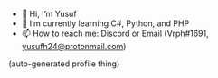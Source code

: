 - 👋 Hi, I’m Yusuf
- 🌱 I’m currently learning C#, Python, and PHP
- 📫 How to reach me: Discord or Email (Vrph#1691, yusufh24@protonmail.com)

(auto-generated profile thing)
